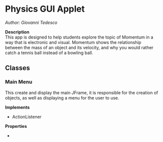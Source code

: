 # Physics GUI Applet
*Author: Giovanni Tedesco*

**Description** <br>
This app is designed to help students explore the topic of Momentum in a way that is electronic and visual.
Momentum shows the relationship between the mass of an object and its velocity, and why you would rather catch a tennis ball instead of a bowling ball.

## Classes

### Main Menu

This create and display the main JFrame, it is responsible for the creation of objects, as well as displaying a menu for the user to use.<br>

**Implements** <br>

- ActionListener

**Properties** <br>

- 


